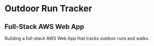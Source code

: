 # Outdoor Run Tracker
## Full-Stack AWS Web App
Building a full-stack AWS Web App that tracks outdoor runs and walks.
